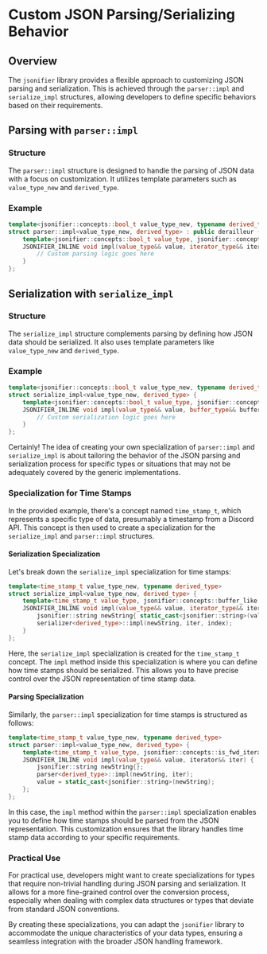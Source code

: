 # Custom JSON Parsing/Serializing Behavior

## Overview

The `jsonifier` library provides a flexible approach to customizing JSON parsing and serialization. This is achieved through the `parser::impl` and `serialize_impl` structures, allowing developers to define specific behaviors based on their requirements.

## Parsing with `parser::impl`

### Structure

The `parser::impl` structure is designed to handle the parsing of JSON data with a focus on customization. It utilizes template parameters such as `value_type_new` and `derived_type`.

### Example

```cpp
template<jsonifier::concepts::bool_t value_type_new, typename derived_type>
struct parser::impl<value_type_new, derived_type> : public derailleur {
    template<jsonifier::concepts::bool_t value_type, jsonifier::concepts::is_fwd_iterator iterator_type>
    JSONIFIER_INLINE void impl(value_type&& value, iterator_type&& iter) {
        // Custom parsing logic goes here
    }
};
```

## Serialization with `serialize_impl`

### Structure

The `serialize_impl` structure complements parsing by defining how JSON data should be serialized. It also uses template parameters like `value_type_new` and `derived_type`.

### Example

```cpp
template<jsonifier::concepts::bool_t value_type_new, typename derived_type>
struct serialize_impl<value_type_new, derived_type> {
    template<jsonifier::concepts::bool_t value_type, jsonifier::concepts::buffer_like buffer_type, jsonifier::concepts::uint64_type index_type>
    JSONIFIER_INLINE void impl(value_type&& value, buffer_type&& buffer, index_type&& index) {
        // Custom serialization logic goes here
    }
};
```

Certainly! The idea of creating your own specialization of `parser::impl` and `serialize_impl` is about tailoring the behavior of the JSON parsing and serialization process for specific types or situations that may not be adequately covered by the generic implementations.

### Specialization for Time Stamps

In the provided example, there's a concept named `time_stamp_t`, which represents a specific type of data, presumably a timestamp from a Discord API. This concept is then used to create a specialization for the `serialize_impl` and `parser::impl` structures.

#### Serialization Specialization

Let's break down the `serialize_impl` specialization for time stamps:

```cpp
template<time_stamp_t value_type_new, typename derived_type>
struct serialize_impl<value_type_new, derived_type> {
    template<time_stamp_t value_type, jsonifier::concepts::buffer_like iterator_type>
    JSONIFIER_INLINE void impl(value_type&& value, iterator_type&& iter, uint64_t& index) {
        jsonifier::string newString{ static_cast<jsonifier::string>(value) };
        serializer<derived_type>::impl(newString, iter, index);
    }
};
```

Here, the `serialize_impl` specialization is created for the `time_stamp_t` concept. The `impl` method inside this specialization is where you can define how time stamps should be serialized. This allows you to have precise control over the JSON representation of time stamp data.

#### Parsing Specialization

Similarly, the `parser::impl` specialization for time stamps is structured as follows:

```cpp
template<time_stamp_t value_type_new, typename derived_type>
struct parser::impl<value_type_new, derived_type> {
    template<time_stamp_t value_type, jsonifier::concepts::is_fwd_iterator iterator>
    JSONIFIER_INLINE void impl(value_type&& value, iterator&& iter) {
        jsonifier::string newString{};
        parser<derived_type>::impl(newString, iter);
        value = static_cast<jsonifier::string>(newString);
    };
};
```

In this case, the `impl` method within the `parser::impl` specialization enables you to define how time stamps should be parsed from the JSON representation. This customization ensures that the library handles time stamp data according to your specific requirements.

### Practical Use

For practical use, developers might want to create specializations for types that require non-trivial handling during JSON parsing and serialization. It allows for a more fine-grained control over the conversion process, especially when dealing with complex data structures or types that deviate from standard JSON conventions.

By creating these specializations, you can adapt the `jsonifier` library to accommodate the unique characteristics of your data types, ensuring a seamless integration with the broader JSON handling framework.